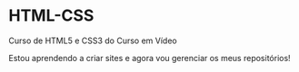 # HTML-CSS
 Curso de HTML5 e CSS3 do Curso em Vídeo

 Estou aprendendo a criar sites e agora vou gerenciar os meus repositórios!
